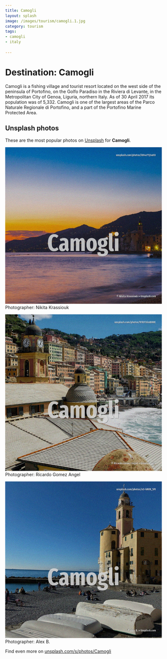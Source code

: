 ```yaml
---
title: Camogli
layout: splash
image: /images/tourism/camogli.1.jpg
category: tourism
tags:
- camogli
- italy

---
```

# Destination: Camogli

Camogli  is a fishing village and tourist resort located on the west side of the peninsula of  Portofino, on the Golfo Paradiso in the Riviera di Levante, in the Metropolitan City of Genoa,  Liguria, northern Italy. As of 30 April 2017 its population was of 5,332. Camogli is one of the largest areas of the Parco Naturale Regionale di Portofino, and a part of the  Portofino Marine Protected Area.   

 
## Unsplash photos
These are the most popular photos on [Unsplash](https://unsplash.com) for **Camogli**.
 
![Camogli](/images/tourism/camogli.1.jpg)
Photographer:  Nikita Krassiouk
 
![Camogli](/images/tourism/camogli.2.jpg)
Photographer:  Ricardo Gomez Angel
 
![Camogli](/images/tourism/camogli.3.jpg)
Photographer:  Alex B.
 
Find even more on [unsplash.com/s/photos/Camogli](https://unsplash.com/s/photos/Camogli)
 
